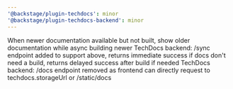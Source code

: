 ```yaml
---
'@backstage/plugin-techdocs': minor
'@backstage/plugin-techdocs-backend': minor
---
```


When newer documentation available but not built, show older documentation while async building newer
TechDocs backend: /sync endpoint added to support above, returns immediate success if docs don't need a build, returns delayed success after build if needed
TechDocs backend: /docs endpoint removed as frontend can directly request to techdocs.storageUrl or /static/docs
